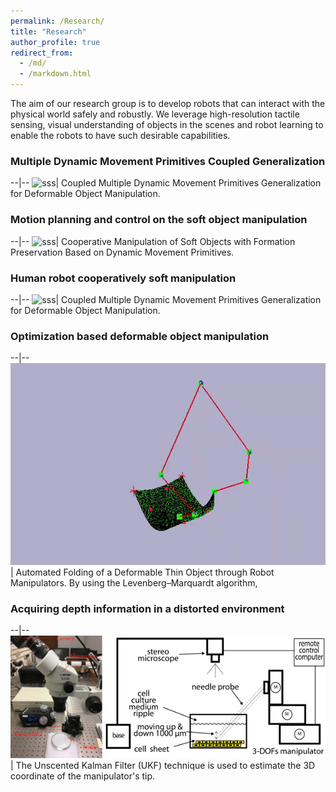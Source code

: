 ```yaml
---
permalink: /Research/
title: "Research"
author_profile: true
redirect_from: 
  - /md/
  - /markdown.html
---
```


<style>
table {
    border-collapse: collapse;
}
table, th, td {
   border: 0px solid black;
}
blockquote {
    border-left: solid blue;
    padding-left: 10px;
}
</style>

<!-- <style>
td, th {
   border: none!important;
}
</style> -->

The aim of our research group is to develop robots that can interact with the physical world safely and robustly. We leverage high-resolution tactile sensing, visual understanding of objects in the scenes and robot learning to enable the robots to have such desirable capabilities.


### **Multiple Dynamic Movement Primitives Coupled Generalization**

--|--
![sss](/images/UR5.gif)| Coupled Multiple Dynamic Movement Primitives Generalization for Deformable Object Manipulation.


### **Motion planning and control on the soft object manipulation**

--|--
![sss](/images/ur3.gif)| Cooperative Manipulation of Soft Objects with Formation Preservation Based on Dynamic Movement Primitives.


### **Human robot cooperatively soft manipulation** 

--|--
![sss](/images/ezgif.com-gif-maker.gif)| Coupled Multiple Dynamic Movement Primitives Generalization for Deformable Object Manipulation.


### **Optimization based deformable object manipulation** 

--|--
![sss](/images/IROS2.gif)| Automated Folding of a Deformable Thin Object through Robot Manipulators. By using the Levenberg–Marquardt algorithm, 


<!-- the task of folding a deformable thin object can be reformulated as a convex optimization problem. -->


### **Acquiring depth information in a distorted environment** 

--|--
![sss](/images/aim2.png)| The Unscented Kalman Filter (UKF) technique is used to estimate the 3D coordinate of the manipulator's tip.



